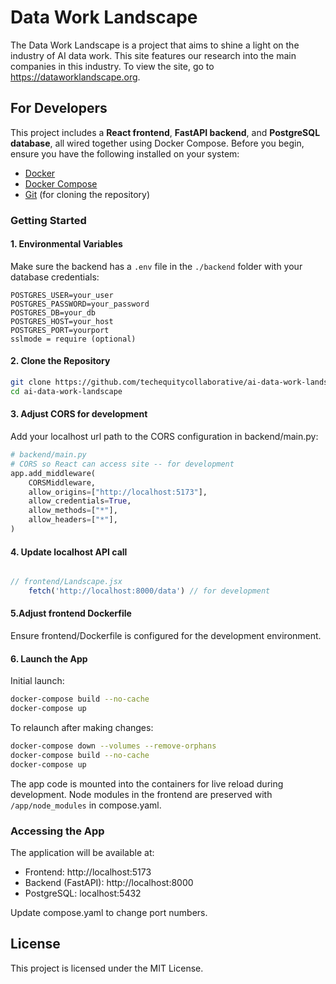 # Data Work Landscape

The Data Work Landscape is a project that aims to shine a light on the industry of AI data work. This site features our research into the main companies in this industry. To view the site, go to https://dataworklandscape.org.

## For Developers

This project includes a **React frontend**, **FastAPI backend**, and **PostgreSQL database**, all wired together using Docker Compose. Before you begin, ensure you have the following installed on your system:

- [Docker](https://docs.docker.com/get-docker/)
- [Docker Compose](https://docs.docker.com/compose/)
- [Git](https://git-scm.com/) (for cloning the repository)

### Getting Started

#### 1. Environmental Variables

Make sure the backend has a `.env` file in the `./backend` folder with your database credentials:

```
POSTGRES_USER=your_user
POSTGRES_PASSWORD=your_password
POSTGRES_DB=your_db
POSTGRES_HOST=your_host
POSTGRES_PORT=yourport
sslmode = require (optional)
```

#### 2. Clone the Repository

```bash
git clone https://github.com/techequitycollaborative/ai-data-work-landscape.git
cd ai-data-work-landscape
```

#### 3. Adjust CORS for development
Add your localhost url path to the CORS configuration in backend/main.py:

```python
# backend/main.py
# CORS so React can access site -- for development
app.add_middleware(
    CORSMiddleware,
    allow_origins=["http://localhost:5173"],
    allow_credentials=True,
    allow_methods=["*"],
    allow_headers=["*"],
)
```

#### 4. Update localhost API call

```jsx

// frontend/Landscape.jsx
    fetch('http://localhost:8000/data') // for development
```

#### 5.Adjust frontend Dockerfile
Ensure frontend/Dockerfile is configured for the development environment.


#### 6. Launch the App

Initial launch:
```bash
docker-compose build --no-cache
docker-compose up
```

To relaunch after making changes:
```bash
docker-compose down --volumes --remove-orphans
docker-compose build --no-cache
docker-compose up
```

The app code is mounted into the containers for live reload during development.
Node modules in the frontend are preserved with ```/app/node_modules``` in compose.yaml.

### Accessing the App

The application will be available at:

- Frontend: http://localhost:5173
- Backend (FastAPI): http://localhost:8000
- PostgreSQL: localhost:5432

Update compose.yaml to change port numbers.

## License
This project is licensed under the MIT License.
